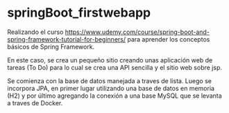# springBoot_firstwebapp

Realizando el curso https://www.udemy.com/course/spring-boot-and-spring-framework-tutorial-for-beginners/ para aprender los conceptos básicos de Spring Framework.

En este caso, se crea un pequeño sitio creando unas aplicación web de tareas (To Do) para lo cual se crea una API sencilla y el sitio web sobre jsp.

Se comienza con la base de datos manejada a traves de lista. Luego se incorpora JPA, en primer lugar utilizando una base de datos en memoria (H2) y por último agregando la conexión a una base MySQL que se levanta a traves de Docker.
